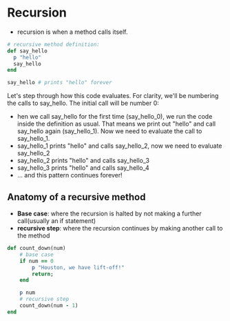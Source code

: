 # Recursion

- recursion is when a method calls itself.

```ruby
# recursive method definition:
def say_hello
  p "hello"
  say_hello
end

say_hello # prints "hello" forever
```

Let's step through how this code evaluates. For clarity, we'll be numbering the calls to say_hello. The initial call will be number 0:

- hen we call say_hello for the first time (say_hello_0), we run the code inside the definition as usual. That means we print out "hello" and call say_hello again (say_hello_1). Now we need to evaluate the call to say_hello_1.
- say_hello_1 prints "hello" and calls say_hello_2, now we need to evaluate say_hello_2
- say_hello_2 prints "hello" and calls say_hello_3
- say_hello_3 prints "hello" and calls say_hello_4
- ... and this pattern continues forever!

## Anatomy of a recursive method
- **Base case**: where the recursion is halted by not making a further call(usually an if statement)
- **recursive step**: where the recursion continues by making another call to the method

```ruby
def count_down(num)
    # base case
    if num == 0
        p "Houston, we have lift-off!"
        return;
    end

    p num
    # recursive step
    count_down(num - 1)
end
```
